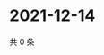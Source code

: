# 2021-12-14

共 0 条

<!-- BEGIN WEIBO -->
<!-- 最后更新时间 Tue Dec 14 2021 21:20:50 GMT+0800 (China Standard Time) -->

<!-- END WEIBO -->
